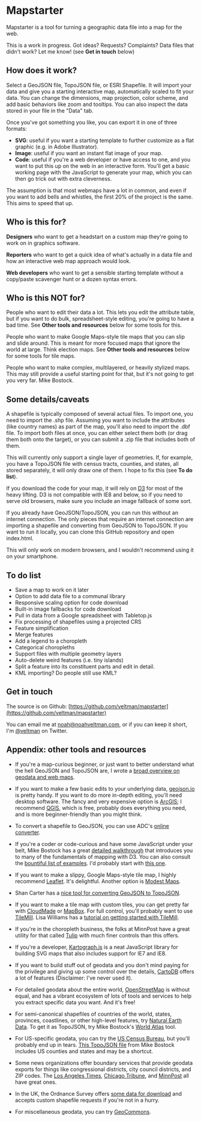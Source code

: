 Mapstarter
==========

Mapstarter is a tool for turning a geographic data file into a map for the web.

This is a work in progress.  Got ideas?  Requests?  Complaints?  Data files that didn't work?  Let me know! (see **Get in touch** below)

How does it work?
-----------------

Select a GeoJSON file, TopoJSON file, or ESRI Shapefile.  It will import your data and give you a starting interactive map, automatically scaled to fit your data.  You can change the dimensions, map projection, color scheme, and add basic behaviors like zoom and tooltips. You can also inspect the data stored in your file in the "Data" tab.

Once you've got something you like, you can export it in one of three formats:      

* **SVG**: useful if you want a starting template to further customize as a flat graphic (e.g. in Adobe Illustrator).
* **Image**: useful if you want an instant flat image of your map.
* **Code**: useful if you're a web developer or have access to one, and you want to put this up on the web in an interactive form.  You'll get a basic working page with the JavaScript to generate your map, which you can then go trick out with extra cleverness.


The assumption is that most webmaps have a lot in common, and even if you want to add bells and whistles, the first 20% of the project is the same.  This aims to speed that up.

Who is this for?
----------------

**Designers** who want to get a headstart on a custom map they're going to work on in graphics software.

**Reporters** who want to get a quick idea of what's actually in a data file and how an interactive web map approach would look.

**Web developers** who want to get a sensible starting template without a copy/paste scavenger hunt or a dozen syntax errors.

Who is this NOT for?
--------------------

People who want to edit their data a lot.  This lets you edit the attribute table, but if you want to do bulk, spreadsheet-style editing, you're going to have a bad time. See **Other tools and resources** below for some tools for this.

People who want to make Google Maps-style tile maps that you can slip and slide around.  This is meant for more focused maps that ignore the world at large.  Think election maps.  See **Other tools and resources** below 
for some tools for tile maps.

People who want to make complex, multilayered, or heavily stylized maps.  This may still provide a useful starting point for that, but it's not going to get you very far.
Mike Bostock.

Some details/caveats
--------------------

A shapefile is typically composed of several actual files.  To import one, you need to import the .shp file.  Assuming you want to include the attributes (like country names) as part of the map, you'll also need to import the .dbf file.  To import both files at once, you can either select them both (or drag them both onto the target), or you can submit a .zip file that includes both of them.

This will currently only support a single layer of geometries.  If, for example, you have a TopoJSON file with census tracts, counties, and states, all stored separately, it will only draw one of them.  I hope to fix this (see **To do list**).

If you download the code for your map, it will rely on [D3](http://d3js.org/) for most of the heavy lifting.  D3 is not compatible with IE8 and below, so if you need to serve old browsers, make sure you include an image fallback of some sort.

If you already have GeoJSON/TopoJSON, you can run this without an internet connection.  The only pieces that require an internet connection are importing a shapefile and converting from GeoJSON to TopoJSON.  If you want to run it locally, you can clone this GitHub repository and open index.html.

This will only work on modern browsers, and I wouldn't recommend using it on your smartphone.

To do list
----------
      
* Save a map to work on it later
* Option to add data file to a communal library
* Responsive scaling option for code download
* Built-in image fallbacks for code download
* Pull in data from a Google spreadsheet with Tabletop.js
* Fix processing of shapefiles using a projected CRS
* Feature simplification
* Merge features
* Add a legend to a choropleth
* Categorical choropleths
* Support files with multiple geometry layers
* Auto-delete weird features (i.e. tiny islands)
* Split a feature into its constituent parts and edit in detail.
* KML importing?  Do people still use KML?

Get in touch
------------

The source is on Github: [https://github.com/veltman/mapstarter](https://github.com/veltman/mapstarter)

You can email me at [noah@noahveltman.com](mailto:noah@noahveltman.com), or if you can keep it short, I'm [@veltman](https://twitter.com/veltman) on Twitter.

Appendix: other tools and resources
-----------------------------------      
* If you're a map-curious beginner, or just want to better understand what the hell GeoJSON and TopoJSON are, I wrote a [broad overview on geodata and web maps](https://github.com/veltman/learninglunches/tree/master/maps).
* If you want to make a few basic edits to your underlying data, [geojson.io](http://geojson.io/) is pretty handy.  If you want to do more in-depth editing, you'll need desktop software. The fancy and very expensive option is [ArcGIS](http://www.esri.com/software/arcgis); I recommend [QGIS](http://www.qgis.org/), which is free, probably does everything you need, and is more beginner-friendly than you might think.
* To convert a shapefile to GeoJSON, you can use ADC's [online converter](http://ogre.adc4gis.com/).
* If you're a coder or code-curious and have some JavaScript under your belt, Mike Bostock has a great [detailed walkthrough](http://bost.ocks.org/mike/map/) that introduces you to many of the fundamentals of mapping with D3.  You can also consult the [bountiful list of examples](https://github.com/mbostock/d3/wiki/Gallery#maps).  I'd probably start with [this one](http://bl.ocks.org/mbostock/4060606).

* If you want to make a slippy, Google Maps-style tile map, I highly recommend [Leaflet](http://leafletjs.com/).  It's delightful.  Another option is [Modest Maps](http://modestmaps.com/).
* Shan Carter has a [nice tool for converting GeoJSON to TopoJSON](http://shancarter.github.io/distillery/).
* If you want to make a tile map with custom tiles, you can get pretty far with [CloudMade](http://cloudmade.com/) or [MapBox](http://www.mapbox.com/).  For full control, you'll probably want to use [TileMill](http://mapbox.com/tilemill/).  Lisa Williams has a [tutorial on getting started with TileMill](http://dataforradicals.com/the-insanely-illustrated-guide-to-your-first-tile-mill-map/).
* If you're in the choropleth business, the folks at MinnPost have a great utility for that called [Tulip](http://code.minnpost.com/tulip/) with much finer controls than this offers.
* If you're a developer, [Kartograph.js](http://kartograph.org/) is a neat JavaScript library for building SVG maps that also includes support for IE7 and IE8.        
* If you want to build stuff out of geodata and you don't mind paying for the privilege and giving up some control over the details, [CartoDB](http://cartodb.com) offers a lot of features (Disclaimer: I've never used it).
* For detailed geodata about the entire world, [OpenStreetMap](http://wiki.openstreetmap.org/wiki/Main_Page) is without equal, and has a vibrant ecosystem of lots of tools and services to help you extract specific data you want.  And it's free!
* For semi-canonical shapefiles of countries of the world, states, provinces, coastlines, or other high-level features, try [Natural Earth Data](http://www.naturalearthdata.com/downloads/).  To get it as TopoJSON, try Mike Bostock's [World Atlas](https://github.com/mbostock/world-atlas) tool.
* For US-specific geodata, you can try the [US Census Bureau](http://www.census.gov/geo/maps-data/data/tiger.html), but you'll probably end up in tears.  [This TopoJSON file](http://bl.ocks.org/mbostock/raw/4090846/us.json) from Mike Bostock includes US counties and states and may be a shortcut.
* Some news organizations offer boundary services that provide geodata exports for things like congressional districts, city council districts, and ZIP codes.  The [Los Angeles Times](http://boundaries.latimes.com/sets/), [Chicago Tribune](http://boundaries.tribapps.com/), and [MinnPost](http://boundaries.minnpost.com/#datasets) all have great ones.
* In the UK, the Ordnance Survey offers [some data for download](https://www.ordnancesurvey.co.uk/opendatadownload/products.html) and accepts custom shapefile requests if you're not in a hurry.
* For miscellaneous geodata, you can try [GeoCommons](http://geocommons.com/).